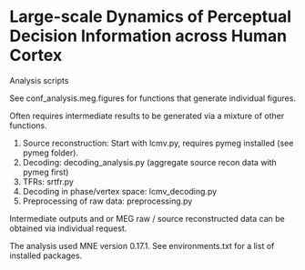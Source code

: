 # Large-scale Dynamics of Perceptual Decision Information across Human Cortex

Analysis scripts

See conf_analysis.meg.figures for functions that generate individual figures. 

Often requires intermediate results to be generated via a mixture of other functions.

1) Source reconstruction: Start with lcmv.py, requires pymeg installed (see pymeg folder).
2) Decoding: decoding_analysis.py (aggregate source recon data with pymeg first)
3) TFRs: srtfr.py
4) Decoding in phase/vertex space: lcmv_decoding.py
5) Preprocessing of raw data: preprocessing.py


Intermediate outputs and or MEG raw / source reconstructed data can be obtained via individual request.

The analysis used MNE version 0.17.1.
See environments.txt for a list of installed packages.
